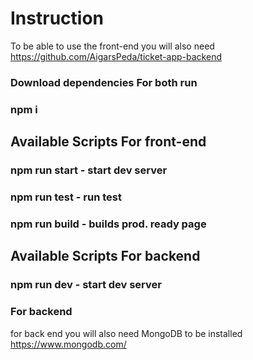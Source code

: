 # Instruction

To be able to use the front-end you will also need
https://github.com/AigarsPeda/ticket-app-backend

### Download dependencies For both run

### npm i

## Available Scripts For front-end

### npm run start - start dev server

### npm run test - run test

### npm run build - builds prod. ready page

## Available Scripts For backend

### npm run dev - start dev server

### For backend

for back end you will also need MongoDB to be installed
https://www.mongodb.com/
